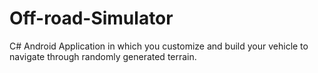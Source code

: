 # Off-road-Simulator
C# Android Application in which you customize and build your vehicle to navigate through randomly generated terrain.

